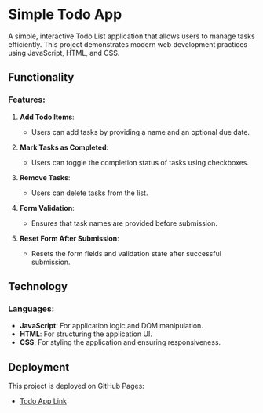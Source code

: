 # Simple Todo App

A simple, interactive Todo List application that allows users to manage tasks efficiently. This project demonstrates modern web development practices using JavaScript, HTML, and CSS.

## Functionality

### Features:

1. **Add Todo Items**:

   - Users can add tasks by providing a name and an optional due date.

2. **Mark Tasks as Completed**:

   - Users can toggle the completion status of tasks using checkboxes.

3. **Remove Tasks**:

   - Users can delete tasks from the list.

4. **Form Validation**:

   - Ensures that task names are provided before submission.

5. **Reset Form After Submission**:
   - Resets the form fields and validation state after successful submission.

## Technology

### Languages:

- **JavaScript**: For application logic and DOM manipulation.
- **HTML**: For structuring the application UI.
- **CSS**: For styling the application and ensuring responsiveness.

## Deployment

This project is deployed on GitHub Pages:

- [Todo App Link](https://sebastiansanchezz.github.io/se_project_todo-app/)
